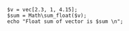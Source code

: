 ```basic-usage.hack
$v = vec[2.3, 1, 4.15];
$sum = Math\sum_float($v);
echo "Float sum of vector is $sum \n";
```

